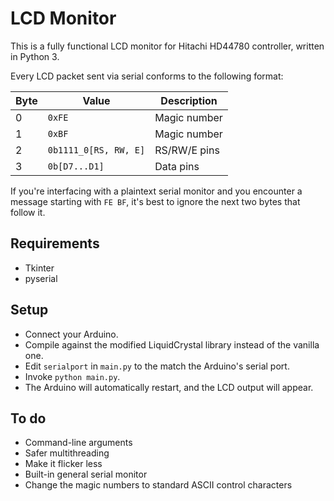 # LCD Monitor
This is a fully functional LCD monitor for Hitachi HD44780 controller, written in Python 3.

Every LCD packet sent via serial conforms to the following format:

Byte|Value                 |Description
----|----------------------|-----------
   0|`0xFE`                |Magic number
   1|`0xBF`                |Magic number
   2|`0b1111_0[RS, RW, E]` |RS/RW/E pins
   3|`0b[D7...D1]`         |Data pins

If you're interfacing with a plaintext serial monitor and you encounter a message starting with
`FE BF`, it's best to ignore the next two bytes that follow it.

## Requirements
 - Tkinter
 - pyserial
 
## Setup
 - Connect your Arduino.
 - Compile against the modified LiquidCrystal library instead of the vanilla one.
 - Edit `serialport` in `main.py` to the match the Arduino's serial port.
 - Invoke `python main.py`.
 - The Arduino will automatically restart, and the LCD output will appear.

## To do
 - Command-line arguments
 - Safer multithreading
 - Make it flicker less
 - Built-in general serial monitor
 - Change the magic numbers to standard ASCII control characters